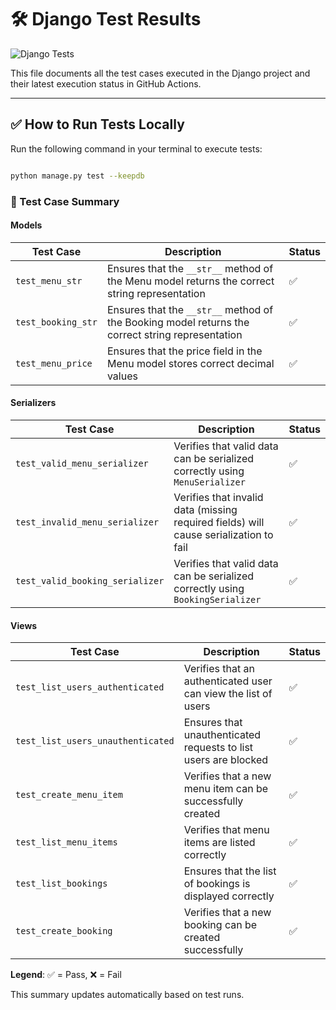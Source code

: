 # 🛠 Django Test Results

![Django Tests](https://github.com/Dhanrajshyam/LittleLemon/actions/workflows/test.yml/badge.svg)

This file documents all the test cases executed in the Django project and their latest execution status in GitHub Actions.

---

## ✅ **How to Run Tests Locally**
Run the following command in your terminal to execute tests:
```bash

python manage.py test --keepdb
```
### 📝 Test Case Summary

#### Models
| Test Case           | Description                                                                                        | Status |
| ------------------- | --------------------------------------------------------------------------------------             | ------ |
| `test_menu_str`     | Ensures that the `__str__` method of the Menu model returns the correct string representation      | ✅     |
| `test_booking_str`  | Ensures that the `__str__` method of the Booking model returns the correct string representation   | ✅     |
| `test_menu_price`   | Ensures that the price field in the Menu model stores correct decimal values                       | ✅     |

#### Serializers
| Test Case                     | Description                                                                                       | Status |
| ----------------------------- | ------------------------------------------------------------------------------------------------- | ------ |
| `test_valid_menu_serializer`  | Verifies that valid data can be serialized correctly using `MenuSerializer`                      | ✅     |
| `test_invalid_menu_serializer` | Verifies that invalid data (missing required fields) will cause serialization to fail          | ✅     |
| `test_valid_booking_serializer` | Verifies that valid data can be serialized correctly using `BookingSerializer`                 | ✅     |

#### Views
| Test Case                       | Description                                                                    | Status |
| ------------------------------- | ------------------------------------------------------------------------------ | ------ |
| `test_list_users_authenticated` | Verifies that an authenticated user can view the list of users                | ✅     |
| `test_list_users_unauthenticated` | Ensures that unauthenticated requests to list users are blocked             | ✅     |
| `test_create_menu_item`         | Verifies that a new menu item can be successfully created                     | ✅     |
| `test_list_menu_items`          | Verifies that menu items are listed correctly                                | ✅     |
| `test_list_bookings`            | Ensures that the list of bookings is displayed correctly                       | ✅     |
| `test_create_booking`           | Verifies that a new booking can be created successfully                       | ✅     |

**Legend**: ✅ = Pass, ❌ = Fail

This summary updates automatically based on test runs.

